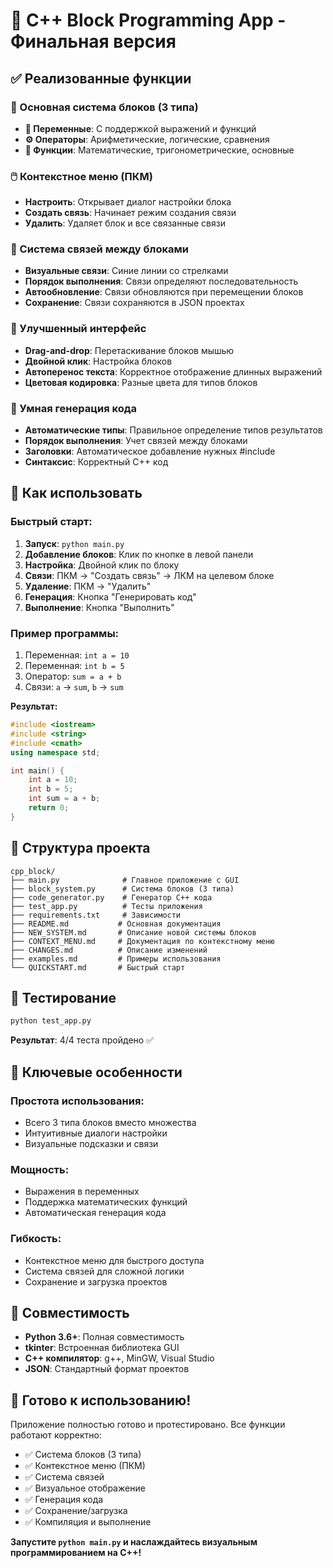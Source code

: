 # 🎉 C++ Block Programming App - Финальная версия

## ✅ Реализованные функции

### 🎯 Основная система блоков (3 типа)
- **📝 Переменные**: С поддержкой выражений и функций
- **⚙️ Операторы**: Арифметические, логические, сравнения
- **🔧 Функции**: Математические, тригонометрические, основные

### 🖱️ Контекстное меню (ПКМ)
- **Настроить**: Открывает диалог настройки блока
- **Создать связь**: Начинает режим создания связи
- **Удалить**: Удаляет блок и все связанные связи

### 🔗 Система связей между блоками
- **Визуальные связи**: Синие линии со стрелками
- **Порядок выполнения**: Связи определяют последовательность
- **Автообновление**: Связи обновляются при перемещении блоков
- **Сохранение**: Связи сохраняются в JSON проектах

### 🎨 Улучшенный интерфейс
- **Drag-and-drop**: Перетаскивание блоков мышью
- **Двойной клик**: Настройка блоков
- **Автоперенос текста**: Корректное отображение длинных выражений
- **Цветовая кодировка**: Разные цвета для типов блоков

### 📝 Умная генерация кода
- **Автоматические типы**: Правильное определение типов результатов
- **Порядок выполнения**: Учет связей между блоками
- **Заголовки**: Автоматическое добавление нужных #include
- **Синтаксис**: Корректный C++ код

## 🚀 Как использовать

### Быстрый старт:
1. **Запуск**: `python main.py`
2. **Добавление блоков**: Клик по кнопке в левой панели
3. **Настройка**: Двойной клик по блоку
4. **Связи**: ПКМ → "Создать связь" → ЛКМ на целевом блоке
5. **Удаление**: ПКМ → "Удалить"
6. **Генерация**: Кнопка "Генерировать код"
7. **Выполнение**: Кнопка "Выполнить"

### Пример программы:
1. Переменная: `int a = 10`
2. Переменная: `int b = 5`
3. Оператор: `sum = a + b`
4. Связи: `a` → `sum`, `b` → `sum`

**Результат:**
```cpp
#include <iostream>
#include <string>
#include <cmath>
using namespace std;

int main() {
    int a = 10;
    int b = 5;
    int sum = a + b;
    return 0;
}
```

## 📁 Структура проекта

```
cpp_block/
├── main.py              # Главное приложение с GUI
├── block_system.py      # Система блоков (3 типа)
├── code_generator.py    # Генератор C++ кода
├── test_app.py          # Тесты приложения
├── requirements.txt     # Зависимости
├── README.md           # Основная документация
├── NEW_SYSTEM.md       # Описание новой системы блоков
├── CONTEXT_MENU.md     # Документация по контекстному меню
├── CHANGES.md          # Описание изменений
├── examples.md         # Примеры использования
└── QUICKSTART.md       # Быстрый старт
```

## 🧪 Тестирование

```bash
python test_app.py
```

**Результат**: 4/4 теста пройдено ✅

## 🎯 Ключевые особенности

### Простота использования:
- Всего 3 типа блоков вместо множества
- Интуитивные диалоги настройки
- Визуальные подсказки и связи

### Мощность:
- Выражения в переменных
- Поддержка математических функций
- Автоматическая генерация кода

### Гибкость:
- Контекстное меню для быстрого доступа
- Система связей для сложной логики
- Сохранение и загрузка проектов

## 🔄 Совместимость

- **Python 3.6+**: Полная совместимость
- **tkinter**: Встроенная библиотека GUI
- **C++ компилятор**: g++, MinGW, Visual Studio
- **JSON**: Стандартный формат проектов

## 🎉 Готово к использованию!

Приложение полностью готово и протестировано. Все функции работают корректно:

- ✅ Система блоков (3 типа)
- ✅ Контекстное меню (ПКМ)
- ✅ Система связей
- ✅ Визуальное отображение
- ✅ Генерация кода
- ✅ Сохранение/загрузка
- ✅ Компиляция и выполнение

**Запустите `python main.py` и наслаждайтесь визуальным программированием на C++!**
